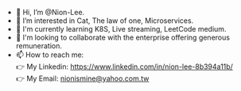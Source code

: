 - 👋 Hi, I’m @Nion-Lee.
- 👀 I’m interested in Cat, The law of one, Microservices.
- 🌱 I'm currently learning K8S, Live streaming, LeetCode medium.
- 💞️ I'm looking to collaborate with the enterprise offering generous remuneration.
- 📫 How to reach me:  
👉 My Linkedin: https://www.linkedin.com/in/nion-lee-8b394a11b/  
👉 My Email: nionismine@yahoo.com.tw  

<!---
Nion-Lee/Nion-Lee is a ✨ special ✨ repository because its `README.md` (this file) appears on your GitHub profile.
You can click the Preview link to take a look at your changes.
--->
